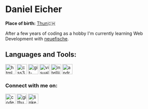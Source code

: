 # Daniel Eicher

**Place of birth:** [Thun](https://en.wikipedia.org/wiki/Thun):switzerland:

After a few years of coding as a hobby I'm currently learning Web Development with [neuefische](https://www.neuefische.de/).

## Languages and Tools:
<a href="https://html.spec.whatwg.org/multipage/" target="_blank"><img src="https://www.w3.org/html/logo/downloads/HTML5_Logo.svg" width="32px" height="32px" alt="html5-logo"></a>
<a href="https://www.w3.org/Style/CSS/specs" target="_blank"><img src="https://upload.wikimedia.org/wikipedia/commons/d/d5/CSS3_logo_and_wordmark.svg" width="32px" height="32px" alt="css3-logo"></a>
<a href="https://git-scm.com/" target="_blank"><img src="https://upload.wikimedia.org/wikipedia/commons/3/3f/Git_icon.svg" width="32px" height="32px" alt="git-logo"></a>
<a href="https://code.visualstudio.com/" target="_blank"><img src="https://upload.wikimedia.org/wikipedia/commons/9/9a/Visual_Studio_Code_1.35_icon.svg" width="32px" height="32px" alt="visualcode-logo"></a>
<a href="https://www.jetbrains.com/"></a><img src="https://upload.wikimedia.org/wikipedia/commons/9/9c/IntelliJ_IDEA_Icon.svg" width="32px" height="32px" alt="intellij-idea-logo"></a>
<a href="https://developer.android.com/studio" alt="androidstudio-logo"></a><img src="https://upload.wikimedia.org/wikipedia/commons/e/e3/Android_Studio_Icon_%282014-2019%29.svg" width="32px" height="32px" alt="androidstudio-logo">

### Connect with me on:
<a href="https://codepen.io/codingoak" target="_blank"><img src="https://res.cloudinary.com/css-tricks/images/w_32,h_32,c_fill/f_auto,q_auto/v1637703542/Button-Black-Large/Button-Black-Large-png?_i=AA" width="32px" height="32px" alt="codepen-logo"></a>
<a href="https://github.com/codingoak" target="_blank"><img src="https://upload.wikimedia.org/wikipedia/commons/9/91/Octicons-mark-github.svg" width="32px" height="32px" alt="github-logo"></a>
<a href="https://www.linkedin.com/in/daniel-eicher-963844203/" target="_blank"><img src="https://upload.wikimedia.org/wikipedia/commons/c/ca/LinkedIn_logo_initials.png" width="32px" height="32px" alt="linkedin-logo"></a>
